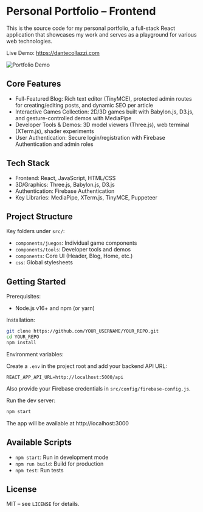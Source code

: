 # Personal Portfolio – Frontend

This is the source code for my personal portfolio, a full-stack React application that showcases my work and serves as a playground for various web technologies.

Live Demo: https://dantecollazzi.com

![Portfolio Demo](demo.gif)

## Core Features

- Full-Featured Blog: Rich text editor (TinyMCE), protected admin routes for creating/editing posts, and dynamic SEO per article
- Interactive Games Collection: 2D/3D games built with Babylon.js, D3.js, and gesture-controlled demos with MediaPipe
- Developer Tools & Demos: 3D model viewers (Three.js), web terminal (XTerm.js), shader experiments
- User Authentication: Secure login/registration with Firebase Authentication and admin roles

## Tech Stack

- Frontend: React, JavaScript, HTML/CSS
- 3D/Graphics: Three.js, Babylon.js, D3.js
- Authentication: Firebase Authentication
- Key Libraries: MediaPipe, XTerm.js, TinyMCE, Puppeteer

## Project Structure

Key folders under `src/`:

- `components/juegos`: Individual game components
- `components/tools`: Developer tools and demos
- `components`: Core UI (Header, Blog, Home, etc.)
- `css`: Global stylesheets

## Getting Started

Prerequisites:

- Node.js v16+ and npm (or yarn)

Installation:

```bash
git clone https://github.com/YOUR_USERNAME/YOUR_REPO.git
cd YOUR_REPO
npm install
```

Environment variables:

Create a `.env` in the project root and add your backend API URL:

```env
REACT_APP_API_URL=http://localhost:5000/api
```

Also provide your Firebase credentials in `src/config/firebase-config.js`.

Run the dev server:

```bash
npm start
```

The app will be available at http://localhost:3000

## Available Scripts

- `npm start`: Run in development mode
- `npm run build`: Build for production
- `npm test`: Run tests

## License

MIT – see `LICENSE` for details.
